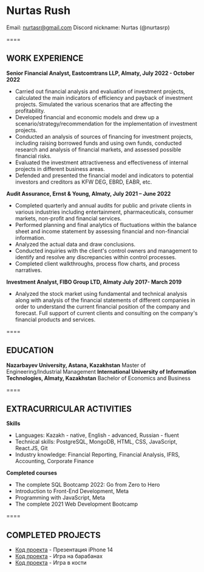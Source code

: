 # Nurtas Rush

Email: nurtasr@gmail.com
Discord nickname: Nurtas (@nurtasrp)

====

## WORK EXPERIENCE

**Senior Financial Analyst, Eastcomtrans LLP, Almaty, July 2022 - October 2022**

- Carried out financial analysis and evaluation of investment projects, calculated the main indicators of efficiency and payback of investment projects. Simulated the various scenarios that are affecting the profitability.
- Developed financial and economic models and drew up a scenario/strategy/recommendation for the implementation of investment projects.
- Conducted an analysis of sources of financing for investment projects, including raising borrowed funds and using own funds, conducted research and analysis of financial markets, and assessed possible financial risks.
- Evaluated the investment attractiveness and effectiveness of internal projects in different business areas.
- Defended and presented the financial model and indicators to potential investors and creditors as KFW DEG, EBRD, EABR, etc.

**Audit Assurance, Ernst & Young, Almaty, July 2021 – June 2022**

- Completed quarterly and annual audits for public and private clients in various industries including entertainment, pharmaceuticals, consumer markets, non-profit and financial services.
- Performed planning and final analytics of fluctuations within the balance sheet and income statement by assessing financial and non-financial information.
- Analyzed the actual data and draw conclusions.
- Conducted inquiries with the client's control owners and management to identify and resolve any discrepancies within control processes.
- Completed client walkthroughs, process flow charts, and process narratives.

**Investment Analyst, FIBO Group LTD, Almaty July 2017- March 2019**

- Analyzed the stock market using fundamental and technical analysis along with analysis of the
  financial statements of different companies in order to understand the current financial position of the company and forecast. Full support of current clients and consulting on the company's financial products and services.

====

## EDUCATION

**Nazarbayev University, Astana, Kazakhstan**
Master of Engineering/Industrial Management
**International University of Information Technologies, Almaty, Kazakhstan**
Bachelor of Economics and Business

====

## EXTRACURRICULAR ACTIVITIES

**Skills**

- Languages: Kazakh - native, English - advanced, Russian - fluent
- Technical skills: PostgreSQL, MongoDB, HTML, CSS, JavaScript, React.JS, Git
- Industry knowledge: Financial Reporting, Financial Analysis, IFRS, Accounting, Corporate Finance

**Completed courses**

- The complete SQL Bootcamp 2022: Go from Zero to Hero
- Introduction to Front-End Development, Meta
- Programming with JavaScript, Meta
- The complete 2021 Web Development Bootcamp

====

## COMPLETED PROJECTS

- [Код проекта](https://github.com/nurtasrp/iPhone-14-Presentation) - Презентация iPhone 14
- [Код проекта](https://github.com/nurtasrp/Drum-Kit) - Игра на барабанах
- [Код проекта](https://nurtasrp.github.io/Dice-Game/) - Игра в кости
